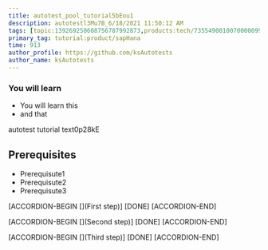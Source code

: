 ```yaml
---
title: autotest_pool_tutorial5bEou1
description: autotestl3Mu7B_6/18/2021 11:50:12 AM
tags: [topic:139269250608756787992873,products:tech/73554900100700000996,tutorial:experience/advanced]
primary_tag: tutorial:product/sapHana
time: 913
author_profile: https://github.com/ksAutotests
author_name: ksAutotests
---
```

### You will learn
- You will learn this
- and that

autotest tutorial text0p28kE

## Prerequisites
- Prerequisute1
- Prerequisute2
- Prerequisute3

[ACCORDION-BEGIN [](First step)]
[DONE]
[ACCORDION-END]

[ACCORDION-BEGIN [](Second step)]
[DONE]
[ACCORDION-END]

[ACCORDION-BEGIN [](Third step)]
[DONE]
[ACCORDION-END]

